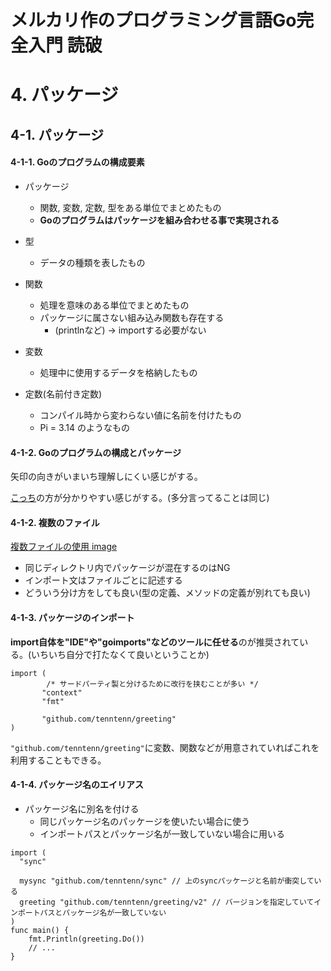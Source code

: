 # メルカリ作のプログラミング言語Go完全入門 読破
# 4. パッケージ
## 4-1. パッケージ
#### 4-1-1. Goのプログラムの構成要素
- パッケージ
  - 関数, 変数, 定数, 型をある単位でまとめたもの
  - **Goのプログラムはパッケージを組み合わせる事で実現される**

- 型
  - データの種類を表したもの

- 関数
  - 処理を意味のある単位でまとめたもの
  - パッケージに属さない組み込み関数も存在する
    - (printlnなど) -> importする必要がない

- 変数
  - 処理中に使用するデータを格納したもの

- 定数(名前付き定数)
  - コンパイル時から変わらない値に名前を付けたもの
  - Pi = 3.14 のようなもの

#### 4-1-2. Goのプログラムの構成とパッケージ
矢印の向きがいまいち理解しにくい感じがする。

[こっち](https://osamu-tech-blog.com/wp-content/uploads/2022/02/go_import.png)の方が分かりやすい感じがする。(多分言ってることは同じ)

#### 4-1-2. 複数のファイル
[複数ファイルの使用 image](https://yttm-work.jp/img/go/go_0001.png)
- 同じディレクトリ内でパッケージが混在するのはNG
- インポート文はファイルごとに記述する
- どういう分け方をしても良い(型の定義、メソッドの定義が別れても良い)

#### 4-1-3. パッケージのインポート
**import自体を"IDE"や"goimports"などのツールに任せる**のが推奨されている。(いちいち自分で打たなくて良いということか)

```go:
import (
        /* サードパーティ製と分けるために改行を挟むことが多い */
       "context"
       "fmt"

       "github.com/tenntenn/greeting"
)
```
`"github.com/tenntenn/greeting"`に変数、関数などが用意されていればこれを利用することもできる。

#### 4-1-4. パッケージ名のエイリアス
- パッケージ名に別名を付ける
  - 同じパッケージ名のパッケージを使いたい場合に使う
  - インポートパスとパッケージ名が一致していない場合に用いる
```go:
import (
  "sync"

  mysync "github.com/tenntenn/sync" // 上のsyncパッケージと名前が衝突している
  greeting "github.com/tenntenn/greeting/v2" // バージョンを指定していてインポートパスとパッケージ名が一致していない
)
func main() {
	fmt.Println(greeting.Do())
	// ...
}
```


